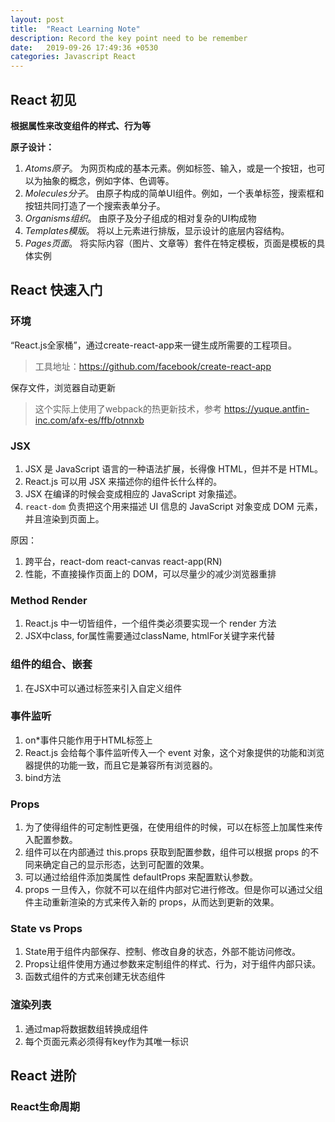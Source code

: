 ```yaml
---
layout: post
title:  "React Learning Note"
description: Record the key point need to be remember
date:   2019-09-26 17:49:36 +0530
categories: Javascript React
---
```

## React 初见

**根据属性来改变组件的样式、行为等**

**原子设计：**

1. *Atoms原子*。 为网页构成的基本元素。例如标签、输入，或是一个按钮，也可以为抽象的概念，例如字体、色调等。
2. *Molecules分子*。 由原子构成的简单UI组件。例如，一个表单标签，搜索框和按钮共同打造了一个搜索表单分子。
3. *Organisms组织*。 由原子及分子组成的相对复杂的UI构成物
4. *Templates模版*。 将以上元素进行排版，显示设计的底层内容结构。
5. *Pages页面*。 将实际内容（图片、文章等）套件在特定模板，页面是模板的具体实例



## React 快速入门

### 环境

“React.js全家桶”，通过create-react-app来一键生成所需要的工程项目。

> 工具地址：https://github.com/facebook/create-react-app

保存文件，浏览器自动更新

> 这个实际上使用了webpack的热更新技术，参考 https://yuque.antfin-inc.com/afx-es/ffb/otnnxb

### JSX

1. JSX 是 JavaScript 语言的一种语法扩展，长得像 HTML，但并不是 HTML。
2. React.js 可以用 JSX 来描述你的组件长什么样的。
3. JSX 在编译的时候会变成相应的 JavaScript 对象描述。
4. `react-dom` 负责把这个用来描述 UI 信息的 JavaScript 对象变成 DOM 元素，并且渲染到页面上。

原因：

1. 跨平台，react-dom react-canvas react-app(RN)
2. 性能，不直接操作页面上的 DOM，可以尽量少的减少浏览器重排

### Method Render

1. React.js 中一切皆组件，一个组件类必须要实现一个 render 方法
2. JSX中class, for属性需要通过className, htmlFor关键字来代替

### 组件的组合、嵌套

1. 在JSX中可以通过标签来引入自定义组件

### 事件监听

1. on*事件只能作用于HTML标签上
2. React.js 会给每个事件监听传入一个 event 对象，这个对象提供的功能和浏览器提供的功能一致，而且它是兼容所有浏览器的。
3. bind方法

### Props

1. 为了使得组件的可定制性更强，在使用组件的时候，可以在标签上加属性来传入配置参数。
2. 组件可以在内部通过 this.props 获取到配置参数，组件可以根据 props 的不同来确定自己的显示形态，达到可配置的效果。
3. 可以通过给组件添加类属性 defaultProps 来配置默认参数。
4. props 一旦传入，你就不可以在组件内部对它进行修改。但是你可以通过父组件主动重新渲染的方式来传入新的 props，从而达到更新的效果。

### State vs Props 

1. State用于组件内部保存、控制、修改自身的状态，外部不能访问修改。
2. Props让组件使用方通过参数来定制组件的样式、行为，对于组件内部只读。
3. 函数式组件的方式来创建无状态组件

### 渲染列表

1. 通过map将数据数组转换成组件
2. 每个页面元素必须得有key作为其唯一标识

## React 进阶

### React生命周期





